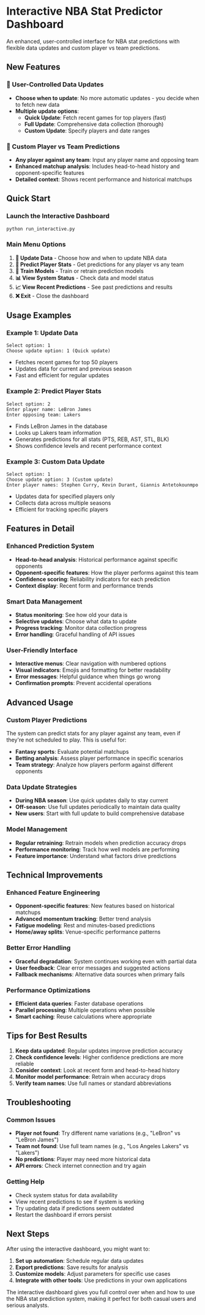 # Interactive NBA Stat Predictor Dashboard

An enhanced, user-controlled interface for NBA stat predictions with flexible data updates and custom player vs team predictions.

## New Features

### 🔄 User-Controlled Data Updates
- **Choose when to update**: No more automatic updates - you decide when to fetch new data
- **Multiple update options**:
  - **Quick Update**: Fetch recent games for top players (fast)
  - **Full Update**: Comprehensive data collection (thorough)
  - **Custom Update**: Specify players and date ranges

### 🎯 Custom Player vs Team Predictions
- **Any player against any team**: Input any player name and opposing team
- **Enhanced matchup analysis**: Includes head-to-head history and opponent-specific features
- **Detailed context**: Shows recent performance and historical matchups

## Quick Start

### Launch the Interactive Dashboard
```bash
python run_interactive.py
```

### Main Menu Options
1. **🔄 Update Data** - Choose how and when to update NBA data
2. **🎯 Predict Player Stats** - Get predictions for any player vs any team
3. **🧠 Train Models** - Train or retrain prediction models
4. **📊 View System Status** - Check data and model status
5. **📈 View Recent Predictions** - See past predictions and results
6. **❌ Exit** - Close the dashboard

## Usage Examples

### Example 1: Update Data
```
Select option: 1
Choose update option: 1 (Quick update)
```
- Fetches recent games for top 50 players
- Updates data for current and previous season
- Fast and efficient for regular updates

### Example 2: Predict Player Stats
```
Select option: 2
Enter player name: LeBron James
Enter opposing team: Lakers
```
- Finds LeBron James in the database
- Looks up Lakers team information
- Generates predictions for all stats (PTS, REB, AST, STL, BLK)
- Shows confidence levels and recent performance context

### Example 3: Custom Data Update
```
Select option: 1
Choose update option: 3 (Custom update)
Enter player names: Stephen Curry, Kevin Durant, Giannis Antetokounmpo
```
- Updates data for specified players only
- Collects data across multiple seasons
- Efficient for tracking specific players

## Features in Detail

### Enhanced Prediction System
- **Head-to-head analysis**: Historical performance against specific opponents
- **Opponent-specific features**: How the player performs against this team
- **Confidence scoring**: Reliability indicators for each prediction
- **Context display**: Recent form and performance trends

### Smart Data Management
- **Status monitoring**: See how old your data is
- **Selective updates**: Choose what data to update
- **Progress tracking**: Monitor data collection progress
- **Error handling**: Graceful handling of API issues

### User-Friendly Interface
- **Interactive menus**: Clear navigation with numbered options
- **Visual indicators**: Emojis and formatting for better readability
- **Error messages**: Helpful guidance when things go wrong
- **Confirmation prompts**: Prevent accidental operations

## Advanced Usage

### Custom Player Predictions
The system can predict stats for any player against any team, even if they're not scheduled to play. This is useful for:
- **Fantasy sports**: Evaluate potential matchups
- **Betting analysis**: Assess player performance in specific scenarios
- **Team strategy**: Analyze how players perform against different opponents

### Data Update Strategies
- **During NBA season**: Use quick updates daily to stay current
- **Off-season**: Use full updates periodically to maintain data quality
- **New users**: Start with full update to build comprehensive database

### Model Management
- **Regular retraining**: Retrain models when prediction accuracy drops
- **Performance monitoring**: Track how well models are performing
- **Feature importance**: Understand what factors drive predictions

## Technical Improvements

### Enhanced Feature Engineering
- **Opponent-specific features**: New features based on historical matchups
- **Advanced momentum tracking**: Better trend analysis
- **Fatigue modeling**: Rest and minutes-based predictions
- **Home/away splits**: Venue-specific performance patterns

### Better Error Handling
- **Graceful degradation**: System continues working even with partial data
- **User feedback**: Clear error messages and suggested actions
- **Fallback mechanisms**: Alternative data sources when primary fails

### Performance Optimizations
- **Efficient data queries**: Faster database operations
- **Parallel processing**: Multiple operations when possible
- **Smart caching**: Reuse calculations where appropriate

## Tips for Best Results

1. **Keep data updated**: Regular updates improve prediction accuracy
2. **Check confidence levels**: Higher confidence predictions are more reliable
3. **Consider context**: Look at recent form and head-to-head history
4. **Monitor model performance**: Retrain when accuracy drops
5. **Verify team names**: Use full names or standard abbreviations

## Troubleshooting

### Common Issues
- **Player not found**: Try different name variations (e.g., "LeBron" vs "LeBron James")
- **Team not found**: Use full team names (e.g., "Los Angeles Lakers" vs "Lakers")
- **No predictions**: Player may need more historical data
- **API errors**: Check internet connection and try again

### Getting Help
- Check system status for data availability
- View recent predictions to see if system is working
- Try updating data if predictions seem outdated
- Restart the dashboard if errors persist

## Next Steps

After using the interactive dashboard, you might want to:
1. **Set up automation**: Schedule regular data updates
2. **Export predictions**: Save results for analysis
3. **Customize models**: Adjust parameters for specific use cases
4. **Integrate with other tools**: Use predictions in your own applications

The interactive dashboard gives you full control over when and how to use the NBA stat prediction system, making it perfect for both casual users and serious analysts. 